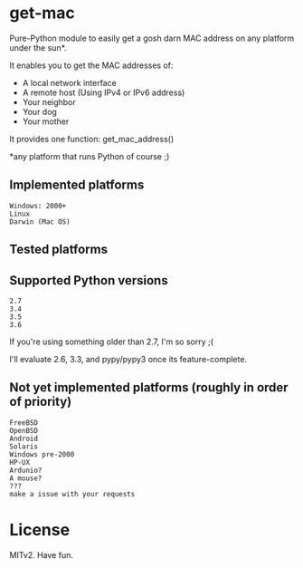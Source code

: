 # get-mac
Pure-Python module to easily get a gosh darn MAC address on any platform under the sun*.


It enables you to get the MAC addresses of:
* A local network interface
* A remote host (Using IPv4 or IPv6 address)
* Your neighbor
* Your dog
* Your mother

It provides one function: get_mac_address()


*any platform that runs Python of course ;)

## Implemented platforms
    Windows: 2000+
    Linux
    Darwin (Mac OS)
    

## Tested platforms


## Supported Python versions
    2.7
    3.4
    3.5
    3.6
If you're using something older than 2.7, I'm so sorry ;(

I'll evaluate 2.6, 3.3, and pypy/pypy3 once its feature-complete.

## Not yet implemented platforms (roughly in order of priority)
    FreeBSD
    OpenBSD
    Android
    Solaris
    Windows pre-2000
    HP-UX
    Ardunio?
    A mouse?
    ???
    make a issue with your requests
   

# License

MITv2. Have fun.
    